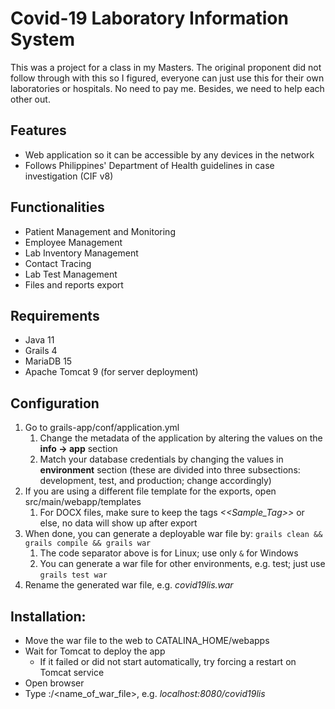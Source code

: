 # Covid-19 Laboratory Information System

This was a project for a class in my Masters. The original proponent did not follow through with this so I figured, everyone can just use this for their own laboratories or hospitals. No need to pay me. Besides, we need to help each other out.

## Features
- Web application so it can be accessible by any devices in the network
- Follows Philippines' Department of Health guidelines in case investigation (CIF v8)

## Functionalities

- Patient Management and Monitoring
- Employee Management
- Lab Inventory Management
- Contact Tracing
- Lab Test Management
- Files and reports export

## Requirements
- Java 11
- Grails 4
- MariaDB 15
- Apache Tomcat 9 (for server deployment)

## Configuration
1. Go to grails-app/conf/application.yml
    1. Change the metadata of the application by altering the values on the **info -> app** section
    1. Match your database credentials by changing the values in **environment** section (these are divided into three subsections: development, test, and production; change accordingly)
1. If you are using a different file template for the exports, open src/main/webapp/templates
    1. For DOCX files, make sure to keep the tags _<<Sample_Tag>>_ or else, no data will show up after export
1. When done, you can generate a deployable war file by: `grails clean && grails compile && grails war`
    1. The code separator above is for Linux; use only `&` for Windows
    1. You can generate a war file for other environments, e.g. test; just use `grails test war`
1. Rename the generated war file, e.g. _covid19lis.war_

## Installation:
- Move the war file to the web to CATALINA_HOME/webapps
- Wait for Tomcat to deploy the app
    - If it failed or did not start automatically, try forcing a restart on Tomcat service
- Open browser
- Type <host>:<port>/<name_of_war_file>, e.g. _localhost:8080/covid19lis_
